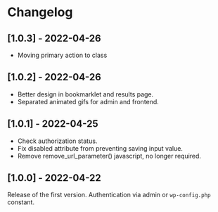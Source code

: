 # Changelog

## [1.0.3] - 2022-04-26
- Moving primary action to class

## [1.0.2] - 2022-04-26
- Better design in bookmarklet and results page.
- Separated animated gifs for admin and frontend.

## [1.0.1] - 2022-04-25

- Check authorization status.
- Fix disabled attribute from preventing saving input value.
- Remove remove_url_parameter() javascript, no longer required.

## [1.0.0] - 2022-04-22

Release of the first version. Authentication via admin or `wp-config.php` constant.

